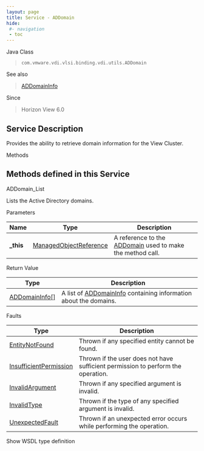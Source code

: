 ```yaml
---
layout: page
title: Service - ADDomain
hide:
 #- navigation
 - toc
---
```


  
 
  



Java Class  
> `com.vmware.vdi.vlsi.binding.vdi.utils.ADDomain`

See also  
> [ADDomainInfo](vdi.utils.ADDomain.ADDomainInfo.md)

Since  
> Horizon View 6.0


  


## Service Description

Provides the ability to retrieve domain information for the View Cluster. 

Methods

Methods defined in this Service   
---  
ADDomain_List  
  



Lists the Active Directory domains. 

Parameters 

Name| Type| Description  
---|---|---  
**_this**| [ManagedObjectReference](vmodl.ManagedObjectReference.md)|  A reference to the [ADDomain](vdi.utils.ADDomain.md) used to make the method call.   
  


Return Value 

Type |  Description   
---|---  
[ADDomainInfo[]](vdi.utils.ADDomain.ADDomainInfo.md)| A list of [ADDomainInfo](vdi.utils.ADDomain.ADDomainInfo.md) containing information about the domains.  
  


Faults 

Type |  Description   
---|---  
[EntityNotFound](vdi.fault.EntityNotFound.md)| Thrown if any specified entity cannot be found.  
[InsufficientPermission](vdi.fault.InsufficientPermission.md)| Thrown if the user does not have sufficient permission to perform the operation.  
[InvalidArgument](vdi.fault.InvalidArgument.md)| Thrown if any specified argument is invalid.  
[InvalidType](vdi.fault.InvalidType.md)| Thrown if the type of any specified argument is invalid.  
[UnexpectedFault](vdi.fault.UnexpectedFault.md)| Thrown if an unexpected error occurs while performing the operation.  
  
Show WSDL type definition

  
  
  
  
  
  
  
